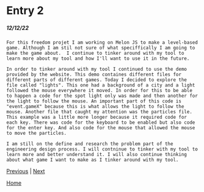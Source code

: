 # Entry 2
##### 12/12/22

    For this freedom projet I am working on Melon JS to make a level-based game. Although I am stil not sure of what speciffically I am going to make the game about.  I continue to tinker around with my tool to learn more about my tool and how I'll want to use it in the future.

    In order to tinker around with my tool I continued to use the demo provided by the website. This demo containes different files for different parts of different games. Today I decided to explore the file called "lights". This one had a background of a city and a light followed the mouse everywhere it moved. In order for this to be able to happen a code for the spot light only was made and then another for the light to follow the mouse. An important part of this code is "event.gameX" because this is what allows the light to follow the mouse. Another file that caught my attention was the particles file. This example was a little more longer because it required code for each key. There was code for the keyboard to be enabled but also code for the enter key. And also code for the mouse that allowed the mouse to move the particles.

    I am still on the define and research the problem part of the engineering design process. I will contninue to tinker with my tool to learn more and better understand it. I will also continue thinking about what game I want to make as I tinker around with my tool. 




[Previous](entry01.md) | [Next](entry03.md)

[Home](../README.md)